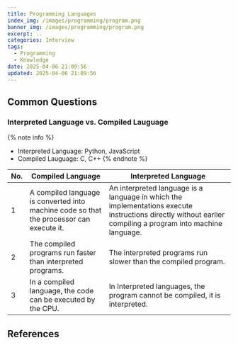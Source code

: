 ```yaml
---
title: Programming Languages
index_img: /images/programming/program.png
banner_img: /images/programming/program.png
excerpt: ..
categories: Interview
tags:
  - Programming
  - Knowledge
date: 2025-04-06 21:09:56
updated: 2025-04-06 21:09:56
---
```


## Common Questions

### Interpreted Language vs. Compiled Lauguage

{% note info %}
- Interpreted Language: Python, JavaScript
- Compiled Lauguage: C, C++
{% endnote %}

| No.  | Compiled Language                                                                        | Interpreted Language                                                                                                                                        |
| :--- | ---------------------------------------------------------------------------------------- | ----------------------------------------------------------------------------------------------------------------------------------------------------------- |
| 1    | A compiled language is converted into machine code so that the processor can execute it. | An interpreted language is a language in which the implementations execute instructions directly without earlier compiling a program into machine language. |
| 2    | The compiled programs run faster than interpreted programs.                              | The interpreted programs run slower than the compiled program.                                                                                              |
| 3    | In a compiled language, the code can be executed by the CPU.                             | In Interpreted languages, the program cannot be compiled, it is interpreted.                                                                                |

## References 